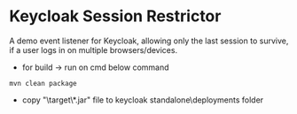 # Keycloak Session Restrictor

A demo event listener for Keycloak, allowing only the last session to survive, if a user logs in on multiple browsers/devices.



 - for build -> run on cmd below command


```
mvn clean package
```

 - copy "\\target\\*.jar" file to keycloak standalone\deployments folder
 